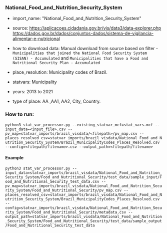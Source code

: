 ###  National_Food_and_Nutrition_Security_System

- import_name: "National_Food_and_Nutrition_Security_System"

- source: https://aplicacoes.cidadania.gov.br/vis/data3/data-explorer.php
          https://dados.gov.br/dados/conjuntos-dados/sistema-de-vigilancia-alimentar-e-nutricional

- how to download data: Manual download from source based on filter - `Municipalities that joined the National Food Security System (SISAN) - Accumulated` and  `Municipalities that have a Food and Nutritional Security Plan - Accumulated`

- place_resolution: Municipality codes of Brazil. 

- statvars: Municipality
  
- years: 2013 to 2021

- type of place: AA ,AA1, AA2, City, Country.

### How to run:
`python3 stat_var_processor.py --existing_statvar_mcf=stat_vars.mcf --input_data=<input_file>.csv --pv_map=statvar_imports/brazil_visdata/<filepath>/pv_map.csv --places_resolved_csv=statvar_imports/brazil_visdata/National_Food_and_Nutrition_Security_System/Brazil_MunicipalityCodes_Places_Resolved.csv --config=<filepath/filename>.csv --output_path=<filepath/filename>`

#### Example
`python3 stat_var_processor.py --input_data=statvar_imports/brazil_visdata/National_Food_and_Nutrition_Security_System/Food_and_Nutritional_Security/test_data/sample_input/Food_and_Nutritional_Security_test_data.csv --pv_map=statvar_imports/brazil_visdata/National_Food_and_Nutrition_Security_System/Food_and_Nutritional_Security/pv_map.csv --places_resolved_csv=statvar_imports/brazil_visdata/National_Food_and_Nutrition_Security_System/Brazil_MunicipalityCodes_Places_Resolved.csv --config=statvar_imports/brazil_visdata/National_Food_and_Nutrition_Security_System/Food_and_Nutritional_Security/metadata.csv --output_path=statvar_imports/brazil_visdata/National_Food_and_Nutrition_Security_System/Food_and_Nutritional_Security/test_data/sample_output/Food_and_Nutritional_Security_test_data`

